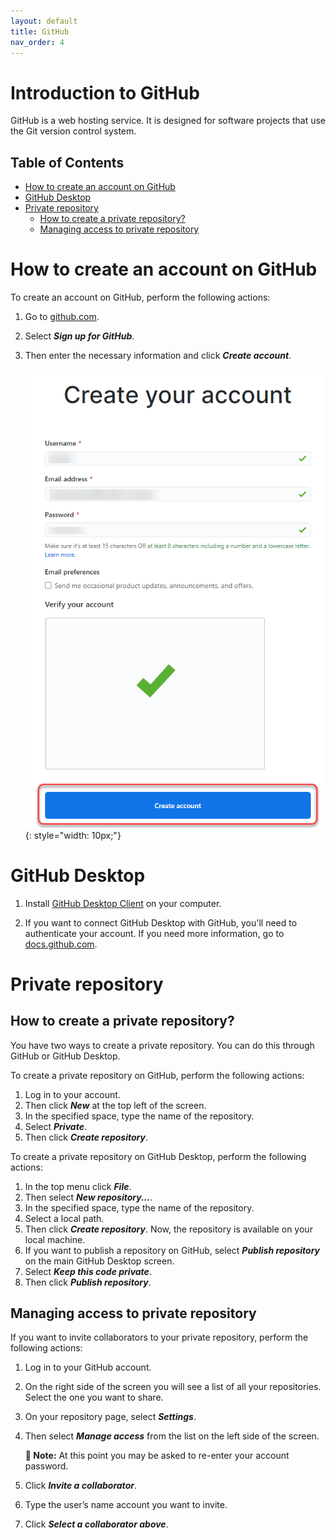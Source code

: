 ```yaml
---
layout: default
title: GitHub
nav_order: 4
---
```


# Introduction to GitHub <!-- omit in toc -->


GitHub is a web hosting service. It is designed for software projects that use the Git version control system. 


## Table of Contents

- [How to create an account on GitHub](#how-to-create-an-account-on-github)
- [GitHub Desktop](#github-desktop)
- [Private repository](#private-repository)
  - [How to create a private repository?](#how-to-create-a-private-repository)
  - [Managing access to private repository](#managing-access-to-private-repository)

# How to create an account on GitHub

To create an account on GitHub, perform the following actions:

1. Go to [github.com](https://github.com).
2. Select ***Sign up for GitHub***.    
   
   
   
3. Then enter the necessary information and click ***Create account***.     

   ![Create account](../../assets/images/CreateAccount.png){: style="width: 10px;"}

# GitHub Desktop 

1. Install [GitHub Desktop Client](https://desktop.github.com/) on your computer.  
   
2. If you want to connect GitHub Desktop with GitHub, you'll need to authenticate your account. If you need more information, go to [docs.github.com](https://docs.github.com/en/desktop/installing-and-configuring-github-desktop/authenticating-to-github).

# Private repository

## How to create a private repository?

You have two ways to create a private repository. You can do this through GitHub or GitHub Desktop.  

To create a private repository on GitHub, perform the following actions:

1. Log in to your account.
2. Then click ***New*** at the top left of the screen.
3. In the specified space, type the name of the repository.
4. Select ***Private***.
5. Then click ***Create repository***.  
   
To create a private repository on GitHub Desktop, perform the following actions:  

1. In the top menu click ***File***.
2. Then select ***New repository...***.
3. In the specified space, type the name of the repository.
4. Select a local path.
5. Then click ***Create repository***. Now, the repository is available on your local machine. 
6. If you want to publish a repository on GitHub, select ***Publish repository*** on the main GitHub Desktop screen.
7. Select ***Keep this code private***.
8. Then click ***Publish repository***.

## Managing access to private repository

If you want to invite collaborators to your private repository, perform the following actions:  

1. Log in to your GitHub account. 
2. On the right side of the screen you will see a list of all your repositories. Select the one you want to share.
3. On your repository page, select ***Settings***.
4. Then select ***Manage access*** from the list on the left side of the screen.  
   
   **📝 Note:** At this point you may be asked to re-enter your account password.

5. Click ***Invite a collaborator***.
6. Type the user’s name account you want to invite.
7. Click ***Select a collaborator above***.











